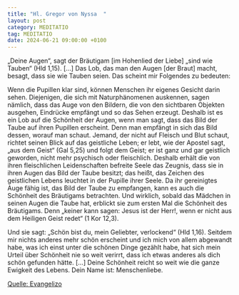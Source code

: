 ```yaml
---
title: "Hl. Gregor von Nyssa  "
layout: post
category: MEDITATIO
tag: MEDITATIO
date: 2024-06-21 09:00:00 +0100
---
```

„Deine Augen“, sagt der Bräutigam [im Hohenlied der Liebe] „sind wie Tauben“ (Hld 1,15). […] Das Lob, das man den Augen [der Braut] macht, besagt, dass sie wie Tauben seien. Das scheint mir Folgendes zu bedeuten:
 
Wenn die Pupillen klar sind, können Menschen ihr eigenes Gesicht darin sehen.<!--more--> Diejenigen, die sich mit Naturphänomenen auskennen, sagen nämlich, dass das Auge von den Bildern, die von den sichtbaren Objekten ausgehen, Eindrücke empfängt und so das Sehen erzeugt. Deshalb ist es ein Lob auf die Schönheit der Augen, wenn man sagt, dass das Bild der Taube auf ihren Pupillen erscheint. Denn man empfängt in sich das Bild dessen, worauf man schaut. Jemand, der nicht auf Fleisch und Blut schaut, richtet seinen Blick auf das geistliche Leben; er lebt, wie der Apostel sagt, „aus dem Geist“ (Gal 5,25) und folgt dem Geist; er ist ganz und gar geistlich geworden, nicht mehr psychisch oder fleischlich.
Deshalb erhält die von ihren fleischlichen Leidenschaften befreite Seele das Zeugnis, dass sie in ihren Augen das Bild der Taube besitzt; das heißt, das Zeichen des geistlichen Lebens leuchtet in der Pupille ihrer Seele. Da ihr gereinigtes Auge fähig ist, das Bild der Taube zu empfangen, kann es auch die Schönheit des Bräutigams betrachten. Und wirklich, sobald das Mädchen in seinen Augen die Taube hat, erblickt sie zum ersten Mal die Schönheit des Bräutigams. Denn „keiner kann sagen: Jesus ist der Herr!, wenn er nicht aus dem Heiligen Geist redet“ (1 Kor 12,3).

Und sie sagt: „Schön bist du, mein Geliebter, verlockend“ (Hld 1,16). Seitdem mir nichts anderes mehr schön erscheint und ich mich von allem abgewandt habe, was ich einst unter die schönen Dinge gezählt habe, hat sich mein Urteil über Schönheit nie so weit verirrt, dass ich etwas anderes als dich schön gefunden hätte. […] Deine Schönheit reicht so weit wie die ganze Ewigkeit des Lebens. Dein Name ist: Menschenliebe.

[Quelle: Evangelizo](https://evangeliumtagfuertag.org/DE/gospel)